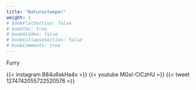 ```yaml
---
title: "Naturestemper"
weight: 1
# bookFlatSection: false
# bookToc: true
# bookHidden: false
# bookCollapseSection: false
# bookComments: true
---
```

Furry

{{< instagram B84u6skHa4x >}}
{{< youtube MGsl-ClCzHU >}}
{{< tweet 1274742055722520576 >}}
